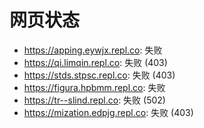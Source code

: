 # 网页状态
- https://apping.eywjx.repl.co: 失败
- https://qi.limqin.repl.co: 失败 (403)
- https://stds.stpsc.repl.co: 失败 (403)
- https://figura.hpbmm.repl.co: 失败
- https://tr--slind.repl.co: 失败 (502)
- https://mization.edpjg.repl.co: 失败 (403)
